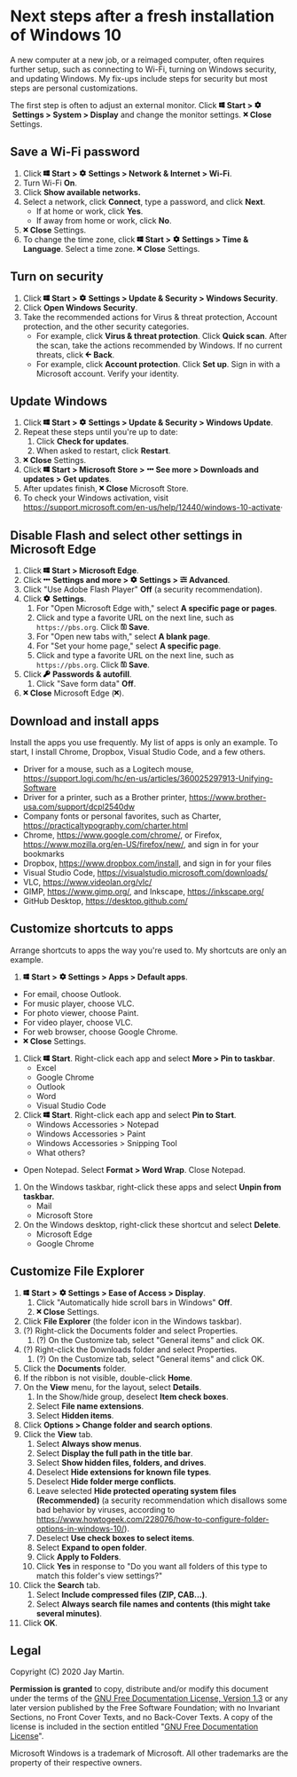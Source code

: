 # Next steps after a fresh installation of Windows 10

A new computer at a new job, or a reimaged computer, often requires further setup, such as connecting to Wi-Fi, turning on Windows security, and updating Windows. My fix-ups include steps for security but most steps are personal customizations. 

The first step is often to adjust an external monitor. Click <img src='fab/windows.svg' alt='Windows' height='12'>&nbsp;**Start >** <img src='fas/cog.svg' alt='Settings' height='12'>&nbsp;**Settings > System > Display** and change the monitor settings. <img src='fas/times.svg' alt='X' height='12'>&nbsp;**Close** Settings.

## Save a Wi-Fi password

1. Click <img src='fab/windows.svg' alt='Windows' height='12'>&nbsp;**Start >** <img src='fas/cog.svg' alt='Settings' height='12'>&nbsp;**Settings > Network & Internet > Wi-Fi**.
1. Turn Wi-Fi **On**.
1. Click **Show available networks.**
1. Select a network, click **Connect**, type a password, and click **Next**. 
    - If at home or work, click **Yes**. 
    - If away from home or work, click **No**.
1. <img src='fas/times.svg' alt='X' height='12'>&nbsp;**Close** Settings.
1. To change the time zone, click <img src='fab/windows.svg' alt='Windows' height='12'>&nbsp;**Start >** <img src='fas/cog.svg' alt='Settings' height='12'>&nbsp;**Settings > Time & Language**. Select a time zone. <img src='fas/times.svg' alt='X' height='12'>&nbsp;**Close** Settings.

## Turn on security

1. Click <img src='fab/windows.svg' alt='Windows' height='12'>&nbsp;**Start >** <img src='fas/cog.svg' alt='Settings' height='12'>&nbsp;**Settings > Update & Security > Windows Security**. 
1. Click **Open Windows Security**.
1. Take the recommended actions for Virus & threat protection, Account protection, and the other security categories.
    - For example, click **Virus & threat protection**. Click **Quick scan**. After the scan, take the actions recommended by Windows. If no current threats, click <img src='fas/arrow-left.svg' alt='X' height='12'>&nbsp;**Back**.
    - For example, click **Account protection**. Click **Set up**. Sign in with a Microsoft account. Verify your identity.

## Update Windows

1. Click <img src='fab/windows.svg' alt='Windows' height='12'>&nbsp;**Start >** <img src='fas/cog.svg' alt='Settings' height='12'>&nbsp;**Settings > Update & Security > Windows Update**.
1. Repeat these steps until you're up to date:
   1. Click **Check for updates**.
   1. When asked to restart, click **Restart**.
1. <img src='fas/times.svg' alt='X' height='12'>&nbsp;**Close** Settings.
1. Click <img src='fab/windows.svg' alt='Windows' height='12'>&nbsp;**Start > Microsoft Store >** <img src='fas/ellipsis-h.svg' alt='...' width='12'>&nbsp;**See more > Downloads and updates > Get updates**.
1. After updates finish, <img src='fas/times.svg' alt='X' height='12'>&nbsp;**Close** Microsoft Store.
1. To check your Windows activation, visit <https://support.microsoft.com/en-us/help/12440/windows-10-activate>·

## Disable Flash and select other settings in Microsoft Edge

1. Click <img src='fab/windows.svg' alt='Windows' height='12'>&nbsp;**Start > Microsoft Edge**.
1. Click <img src='fas/ellipsis-h.svg' alt='...' width='12'>&nbsp;**Settings and more >** <img src='fas/cog.svg' alt='Settings' height='12'>&nbsp;**Settings >** <img src='fas/sliders-h.svg' alt='Advanced' height='12'>&nbsp;**Advanced**. 
1. Click "Use Adobe Flash Player" **Off** (a security recommendation).
1. Click <img src='fas/cog.svg' alt='Settings' height='12'>&nbsp;**Settings**.
   1. For "Open Microsoft Edge with," select **A specific page or pages**.
   1. Click and type a favorite URL on the next line, such as `https://pbs.org`. Click <img src='far/save.svg' alt='Save' height='12'>&nbsp;**Save**.
   1. For "Open new tabs with," select **A blank page**.
   1. For "Set your home page," select **A specific page**.
   1. Click and type a favorite URL on the next line, such as `https://pbs.org`. Click <img src='far/save.svg' alt='Save' height='12'>&nbsp;**Save**.
1. Click <img src='fas/key.svg' alt='Key' height='12'>&nbsp;**Passwords & autofill**.
   1. Click "Save form data" **Off**.
1. <img src='fas/times.svg' alt='X' height='12'>&nbsp;**Close** Microsoft Edge (<img src='fas/times.svg' alt='X' height='12'>).

## Download and install apps

Install the apps you use frequently. My list of apps is only an example. To start, I install Chrome, Dropbox, Visual Studio Code, and a few others. 

- Driver for a mouse, such as a Logitech mouse, <https://support.logi.com/hc/en-us/articles/360025297913-Unifying-Software>
- Driver for a printer, such as a Brother printer, <https://www.brother-usa.com/support/dcpl2540dw>
- Company fonts or personal favorites, such as Charter, <https://practicaltypography.com/charter.html>
- Chrome, <https://www.google.com/chrome/>, or Firefox, <https://www.mozilla.org/en-US/firefox/new/>, and sign in for your bookmarks
- Dropbox, <https://www.dropbox.com/install>, and sign in for your files
- Visual Studio Code, <https://visualstudio.microsoft.com/downloads/>
- VLC, <https://www.videolan.org/vlc/>
- GIMP, <https://www.gimp.org/>, and Inkscape, <https://inkscape.org/>
- GitHub Desktop, <https://desktop.github.com/>

## Customize shortcuts to apps

Arrange shortcuts to apps the way you're used to. My shortcuts are only an example.

1. <img src='fab/windows.svg' alt='Windows' height='12'>&nbsp;**Start >** <img src='fas/cog.svg' alt='Settings' height='12'>&nbsp;**Settings > Apps > Default apps**.
  - For email, choose Outlook.
  - For music player, choose VLC.
  - For photo viewer, choose Paint.
  - For video player, choose VLC.
  - For web browser, choose Google Chrome.
  - <img src='fas/times.svg' alt='X' height='12'>&nbsp;**Close** Settings.
1. Click <img src='fab/windows.svg' alt='Windows' height='12'>&nbsp;**Start**. Right-click each app and select **More > Pin to taskbar**.
   - Excel
   - Google Chrome
   - Outlook
   - Word
   - Visual Studio Code
1. Click <img src='fab/windows.svg' alt='Windows' height='12'>&nbsp;**Start**. Right-click each app and select **Pin to Start**.
   - Windows Accessories > Notepad
   - Windows Accessories > Paint
   - Windows Accessories > Snipping Tool
   - What others?  
- Open Notepad. Select **Format > Word Wrap**. Close Notepad.
1. On the Windows taskbar, right-click these apps and select **Unpin from taskbar.**
    - Mail
    - Microsoft Store
1. On the Windows desktop, right-click these shortcut and select **Delete**.
   - Microsoft Edge
   - Google Chrome
   
## Customize File Explorer

1. <img src='fab/windows.svg' alt='Windows' height='12'>&nbsp;**Start >** <img src='fas/cog.svg' alt='Settings' height='12'>&nbsp;**Settings > Ease of Access > Display**. 
   1. Click "Automatically hide scroll bars in Windows" **Off**. 
   1. <img src='fas/times.svg' alt='X' height='12'>&nbsp;**Close** Settings.
1. Click **File Explorer** (the folder icon in the Windows taskbar).
1. (?) Right-click the Documents folder and select Properties.
    1. (?) On the Customize tab, select "General items" and click OK.
1. (?) Right-click the Downloads folder and select Properties.
    1. (?) On the Customize tab, select "General items" and click OK.
1. Click the **Documents** folder.
1. If the ribbon is not visible, double-click **Home**.
1. On the **View** menu, for the layout, select **Details**.
    1. In the Show/hide group, deselect **Item check boxes**.
    1. Select **File name extensions**.
    1. Select **Hidden items**.
1. Click **Options > Change folder and search options**.
1. Click the **View** tab.
    1. Select **Always show menus**.
    1. Select **Display the full path in the title bar**.
    1. Select **Show hidden files, folders, and drives**.
    1. Deselect **Hide extensions for known file types**.
    1. Deselect **Hide folder merge conflicts**.
    1. Leave selected **Hide protected operating system files (Recommended)** (a security recommendation which disallows some bad behavior by viruses, according to <https://www.howtogeek.com/228076/how-to-configure-folder-options-in-windows-10/>).
    1. Deselect **Use check boxes to select items**.
    1. Select **Expand to open folder**.
    1. Click **Apply to Folders**.
    1. Click **Yes** in response to "Do you want all folders of this type to match this folder's view settings?"
1. Click the **Search** tab.
    1. Select **Include compressed files (ZIP, CAB...)**.
    1. Select **Always search file names and contents (this might take several minutes)**.
1. Click **OK**.

## Legal

Copyright (C) 2020 Jay Martin. 

**Permission is granted** to copy, distribute and/or modify this document
under the terms of the [GNU Free Documentation License, Version 1.3](https://www.gnu.org/licenses/fdl-1.3.txt)
or any later version published by the Free Software Foundation; 
with no Invariant Sections, no Front Cover Texts, and no Back-Cover Texts.
A copy of the license is included in the section entitled "[GNU Free Documentation License](fdl-1.3.md)".

Microsoft Windows is a trademark of Microsoft. All other trademarks are the property of their respective owners. 

<!--- --->
